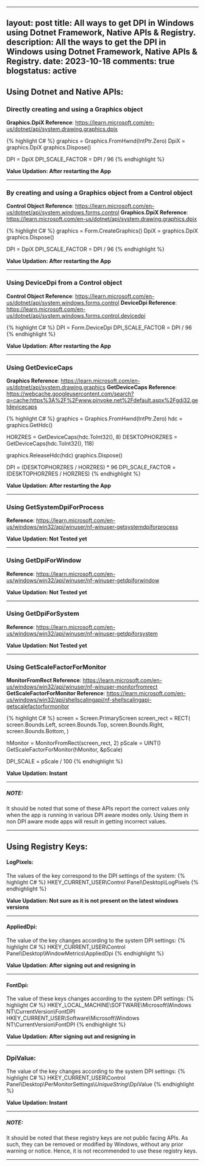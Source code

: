 
---
layout: post
title: All ways to get DPI in Windows using Dotnet Framework, Native APIs & Registry.
description: All the ways to get the DPI in Windows using Dotnet Framework, Native APIs & Registry.
date: 2023-10-18
comments: true
blogstatus: active
---

## Using Dotnet and Native APIs:

### Directly creating and using a Graphics object

**Graphics.DpiX Reference**: https://learn.microsoft.com/en-us/dotnet/api/system.drawing.graphics.dpix

{% highlight C# %}
graphics = Graphics.FromHwnd(IntPtr.Zero)
DpiX = graphics.DpiX
graphics.Dispose()

DPI = DpiX 
DPI_SCALE_FACTOR = DPI / 96
{% endhighlight %}

**Value Updation: After restarting the App**
<hr>

### By creating and using a Graphics object from a Control object
**Control Object Reference**: https://learn.microsoft.com/en-us/dotnet/api/system.windows.forms.control
**Graphics.DpiX Reference**: https://learn.microsoft.com/en-us/dotnet/api/system.drawing.graphics.dpix

{% highlight C# %}
graphics = Form.CreateGraphics()
DpiX = graphics.DpiX
graphics.Dispose()

DPI = DpiX
DPI_SCALE_FACTOR = DPI / 96
{% endhighlight %}

**Value Updation: After restarting the App**
<hr>

### Using DeviceDpi from a Control object
**Control Object Reference**: https://learn.microsoft.com/en-us/dotnet/api/system.windows.forms.control
**DeviceDpi Reference**: https://learn.microsoft.com/en-us/dotnet/api/system.windows.forms.control.devicedpi

{% highlight C# %}
DPI = Form.DeviceDpi 
DPI_SCALE_FACTOR = DPI / 96
{% endhighlight %}

**Value Updation: After restarting the App**
<hr>

### Using GetDeviceCaps
**Graphics Reference**: https://learn.microsoft.com/en-us/dotnet/api/system.drawing.graphics
**GetDeviceCaps Reference**: https://webcache.googleusercontent.com/search?q=cache:https%3A%2F%2Fwww.pinvoke.net%2Fdefault.aspx%2Fgdi32.getdevicecaps

{% highlight C# %}
graphics = Graphics.FromHwnd(IntPtr.Zero)
hdc = graphics.GetHdc()

HORZRES = GetDeviceCaps(hdc.ToInt32(), 8)
DESKTOPHORZRES = GetDeviceCaps(hdc.ToInt32(), 118)

graphics.ReleaseHdc(hdc)
graphics.Dispose()

DPI = (DESKTOPHORZRES / HORZRES) * 96
DPI_SCALE_FACTOR = (DESKTOPHORZRES / HORZRES)
{% endhighlight %}

**Value Updation: After restarting the App**
<hr>

### Using GetSystemDpiForProcess
**Reference**: https://learn.microsoft.com/en-us/windows/win32/api/winuser/nf-winuser-getsystemdpiforprocess

**Value Updation: Not Tested yet**
<hr>

### Using GetDpiForWindow
**Reference**: https://learn.microsoft.com/en-us/windows/win32/api/winuser/nf-winuser-getdpiforwindow

**Value Updation: Not Tested yet**
<hr>

### Using GetDpiForSystem
**Reference**: https://learn.microsoft.com/en-us/windows/win32/api/winuser/nf-winuser-getdpiforsystem

**Value Updation: Not Tested yet**
<hr>

### Using GetScaleFactorForMonitor
**MonitorFromRect Reference**: https://learn.microsoft.com/en-us/windows/win32/api/winuser/nf-winuser-monitorfromrect
**GetScaleFactorForMonitor Reference**: https://learn.microsoft.com/en-us/windows/win32/api/shellscalingapi/nf-shellscalingapi-getscalefactorformonitor

{% highlight C# %}
screen = Screen.PrimaryScreen
screen_rect = RECT(
    screen.Bounds.Left,
    screen.Bounds.Top,
    screen.Bounds.Right,
    screen.Bounds.Bottom,
)

hMonitor = MonitorFromRect(screen_rect, 2)
pScale = UINT()
GetScaleFactorForMonitor(hMonitor, &pScale)

DPI_SCALE = pScale / 100
{% endhighlight %}

**Value Updation: Instant**
<hr>

##### NOTE: 
It should be noted that some of these APIs report the correct values only when the app is running in various DPI aware modes only. Using them in non DPI aware mode apps will result in getting incorrect values.
<hr>

## Using Registry Keys:

#### LogPixels:
The values of the key correspond to the DPI settings of the system:
{% highlight C# %}
HKEY_CURRENT_USER\Control Panel\Desktop\LogPixels
{% endhighlight %}

**Value Updation: Not sure as it is not present on the latest windows versions**
<hr>

#### AppliedDpi:
The value of the key changes according to the system DPI settings:
{% highlight C# %}
HKEY_CURRENT_USER\Control Panel\Desktop\WindowMetrics\AppliedDpi
{% endhighlight %}

**Value Updation: After signing out and resigning in**
<hr>

#### FontDpi:
The value of these keys changes according to the system DPI settings:
{% highlight C# %}
HKEY_LOCAL_MACHINE\SOFTWARE\Microsoft\Windows NT\CurrentVersion\FontDPI
HKEY_CURRENT_USER\Software\Microsoft\Windows NT\CurrentVersion\FontDPI
{% endhighlight %}

**Value Updation: After signing out and resigning in**
<hr>

### DpiValue:
The value of the key changes according to the system DPI settings:
{% highlight C# %}
HKEY_CURRENT_USER\Control Panel\Desktop\PerMonitorSettings\\*UniqueString*\\DpiValue
{% endhighlight %}

**Value Updation: Instant**
<hr>

##### NOTE: 
It should be noted that these registry keys are not public facing APIs. As such, they can be removed or modified by Windows, without any prior warning or notice. Hence, it is not recommended to use these registry keys.
<hr>